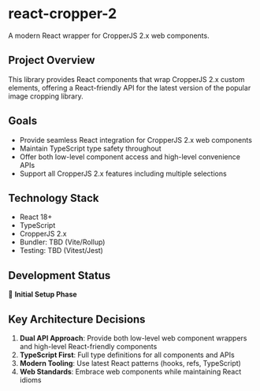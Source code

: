 # react-cropper-2

A modern React wrapper for CropperJS 2.x web components.

## Project Overview

This library provides React components that wrap CropperJS 2.x custom elements, offering a React-friendly API for the latest version of the popular image cropping library.

## Goals

- Provide seamless React integration for CropperJS 2.x web components
- Maintain TypeScript type safety throughout
- Offer both low-level component access and high-level convenience APIs
- Support all CropperJS 2.x features including multiple selections

## Technology Stack

- React 18+
- TypeScript
- CropperJS 2.x
- Bundler: TBD (Vite/Rollup)
- Testing: TBD (Vitest/Jest)

## Development Status

🚧 **Initial Setup Phase**

## Key Architecture Decisions

1. **Dual API Approach**: Provide both low-level web component wrappers and high-level React-friendly components
2. **TypeScript First**: Full type definitions for all components and APIs
3. **Modern Tooling**: Use latest React patterns (hooks, refs, TypeScript)
4. **Web Standards**: Embrace web components while maintaining React idioms
